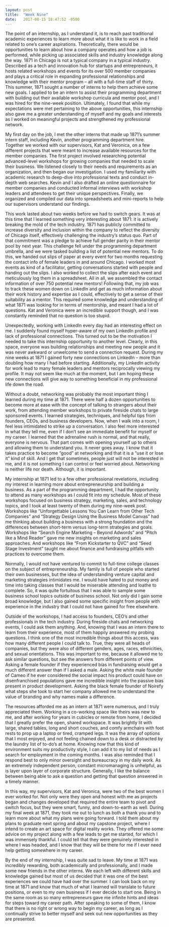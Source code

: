 ```yaml
---
layout: post
title:  "Week Nine"
date:   2017-08-15 18:47:52 -0500
---
```

The point of an internship, as I understand it, is to reach past traditional academic experiences to learn more about what it is like to work in a field related to one’s career aspirations.  Theoretically, there would be opportunities to learn about how a company operates and how a job is performed, while picking up associated skills and industry knowledge along the way.  1871 in Chicago is not a typical company in a typical industry.  Described as a tech and innovation hub for startups and entrepreneurs, it hosts related workshops and events for its over 500 member companies and plays a critical role in expanding professional relationships and knowledge with their mentor program – all with a full-time staff of thirty.  This summer, 1871 sought a number of interns to help them achieve some new goals.  I applied to be an intern to assist their programming department with building out their available workshop curricula and mentor pool, and I was hired for the nine-week position.  Ultimately, I found that while my expectations were met pertaining to the above opportunities, this internship also gave me a greater understanding of myself and my goals and interests as I worked on meaningful projects and strengthened my professional network.

My first day on the job, I met the other interns that made up 1871’s summer intern staff, including Kevin, another programming department hire.  Together we worked with our supervisors, Kat and Veronica, on a few different projects that were meant to increase available resources for the member companies.  The first project involved researching potential advanced-level workshops for growing companies that needed to scale their business.  We listened closely to their needs and requirements as an organization, and then began our investigation.  I used my familiarity with academic research to deep-dive into professional texts and conduct in-depth web searches.  Kevin and I also drafted an online questionnaire for member companies and conducted informal interviews with workshop leaders and attendees to get their unique perspectives.  Finally, we organized and compiled our data into spreadsheets and mini-reports to help our supervisors understand our findings.

This work lasted about two weeks before we had to switch gears.  It was at this time that I learned something very interesting about 1871: it is actively breaking the mold of the tech industry.  1871 has publicly committed to increase diversity and inclusion within the company to reflect the diversity of Chicago itself, effectively challenging the industry’s status quo.  Part of that commitment was a pledge to achieve full gender parity in their mentor pool by next year.  This challenge fell under the programming department umbrella, and we were tasked building a list of potential new mentors.  To do this, we handed out slips of paper at every event for two months requesting the contact info of female leaders in and around Chicago.  I worked most events as kind of a facilitator, getting conversations started with people and handing out the slips.  I also worked to collect the slips after each event and meticulously log them in a spreadsheet.  All in all, we assembled the contact information of over 750 potential new mentors!  Following that, my job was to track these women down on LinkedIn and get as much information about their work history and expertise as I could, effectively to get a sense of their suitability as a mentor.  This required some knowledge and understanding of what 1871 was looking for in terms of mentorship, and meant I had a lot of questions.  Kat and Veronica were an incredible support though, and I was constantly reminded that no question is too stupid.  

Unexpectedly, working with LinkedIn every day had an interesting effect on me.  I suddenly found myself hyper-aware of my own LinkedIn profile and lack of professional connections.  This turned out to be the motivation I needed to take this internship opportunity to another level.  Clearly, in this space, everyone was building relationships and meeting new people and it was never awkward or unwelcome to send a connection request.  During my nine weeks at 1871 I gained forty new connections on LinkedIn – more than doubling how many I had before starting.  Additionally, my LinkedIn activity for work lead to many female leaders and mentors reciprocally viewing my profile.  It may not seem like much at the moment, but I am hoping these new connections will give way to something beneficial in my professional life down the road.

Without a doubt, networking was probably the most important thing I learned during my time at 1871.  There were half a dozen opportunities to become more at ease with the concept of talking to strangers about their work, from attending member workshops to private fireside chats to large sponsored events.  I learned strategies, techniques, and helpful tips from founders, CEOs, and business developers.  Now, when I walk into a room, I feel less intimidated to strike up a conversation.  I also feel more interested in what they tell me, even if I don’t see an immediate benefit for myself or my career.  I learned that the adrenaline rush is normal, and that really, everyone is nervous.  That part comes with opening yourself up to others and allowing them to understand you.  It never goes away.  I know that it takes practice to become “good” at networking and that it is a “use it or lose it” kind of skill.  And I get that sometimes, people just will not be interested in me, and it is not something I can control or feel worried about.  Networking is neither life nor death.  Although, it is important.

My internship at 1871 led to a few other professional revelations, including my interest in learning more about entrepreneurship and building a business.  As a part of the programming department, I had the opportunity to attend as many workshops as I could fit into my schedule.  Most of these workshops focused on business strategy, marketing, sales, and technology topics, and I took at least twenty of them during my nine-week post.  Workshops like “Unforgettable Lessons You Can Learn from Other Tech Companies” and “Strategy Design Using the Business Model Canvas” had me thinking about building a business with a strong foundation and the differences between short-term versus long-term strategies and goals.  Workshops like “Search Engine Marketing – Beyond Adwords” and “Pitch like a Mind Reader” gave me new insights on marketing and sales approaches.  And workshops like “From Kickstarter to QVC” and “Seed Stage Investment” taught me about finance and fundraising pitfalls with practices to overcome them.

Normally, I would not have ventured to commit to full-time college classes on the subject of entrepreneurship.  My family is full of people who started their own businesses, but the idea of understanding venture capital and marketing strategies intimidates me.  I would have hated to put money and time into taking classes that I would be miserable attending and loathe to complete.  So, it was quite fortuitous that I was able to sample some business school topics outside of business school.  Not only did I gain some broad knowledge, but I also gained some specific insight from people with experience in the industry that I could not have gained for free elsewhere.  

Outside of the workshops, I had access to founders, CEO’s and other professionals in the tech industry.  During fireside chats and networking events, I could ask them anything.  And, knowing that I was an intern there to learn from their experience, most of them happily answered my probing questions.  I think one of the most incredible things about this access, was how many different people I could talk to.  True, they were all heads of companies, but they were also of different genders, ages, races, ethnicities, and sexual orientations.  This was important to me, because it allowed me to ask similar questions, but see the answers from different points of view.  Asking a female founder if they experienced bias in fundraising would get a much different answer than if I asked a male.  Asking the white male founder of Cameo if he ever considered the social impact his product could have on disenfranchised populations gave me incredible insight into the passive bias present in product development.  Asking the black female founder of Noirefy what steps she took to start her company allowed me to understand the value of branding and why names make a difference.

The resources afforded me as an intern at 1871 were numerous, and I truly appreciated them.  Working in a co-working space like theirs was new to me, and after working for years in cubicles or remote from home, I decided that I greatly prefer the open, shared workspace.  It was brightly lit with large, shared tables, long and short couches, and comfy armchairs with foot rests to prop up a laptop or tired, cramped legs.  It was the array of options that I most enjoyed, and not feeling chained down to a desk or distracted by the laundry list of to-do’s at home.  Knowing now that this kind of environment suits my productivity style, I can add it to my list of needs as I search for employment in the coming months.  I was also reminded that I respond best to only minor oversight and bureaucracy in my daily work.  As an extremely independent person, constant micromanaging is unhelpful, as is layer upon layer of corporate structure.  Generally, I like the balance between being able to ask a question and getting that question answered in a timely manner.

In this way, my supervisors, Kat and Veronica, were two of the best women I ever worked for.  Not only were they open and honest with me as projects began and changes developed that required the entire team to pivot and switch focus, but they were smart, funny, and down-to-earth as well.  During my final week at 1871, they took me out to lunch as both a thank you and to learn more about what my plans were going forward.  I told them about my plans to graduate next spring and about my capstone project, where I intend to create an art space for digital reality works.  They offered me some advice on my project along with a few leads to get me started, for which I was immensely thankful.  I could tell that they were genuinely interested in where I was headed, and I know that they will be there for me if I ever need help getting somewhere in my career.

By the end of my internship, I was quite sad to leave.  My time at 1871 was incredibly rewarding, both academically and professionally, and I made some new friends in the other interns.  We each left with different skills and knowledge gained but most of us decided that it was one of the best experiences we could have had over the summer.  I can look back on my time at 1871 and know that much of what I learned will translate to future positions, or even to my own business if I ever decide to start one.  Being in the same room as so many entrepreneurs gave me infinite hints and ideas for steps toward my career path.  After speaking to some of them, I know that there is no right or wrong way to begin my career, as long as I continually strive to better myself and seek out new opportunities as they are presented.
